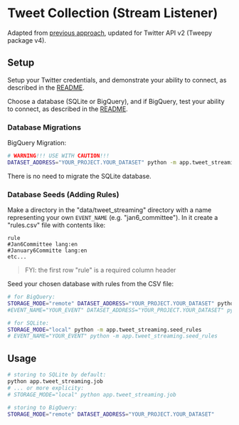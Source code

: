 
# Tweet Collection (Stream Listener)

Adapted from [previous approach](https://github.com/s2t2/tweet-analysis-2020/tree/main/app/tweet_collection_v2), updated for Twitter API v2 (Tweepy package v4).

## Setup

Setup your Twitter credentials, and demonstrate your ability to connect, as described in the [README](/README.md).

Choose a database (SQLite or BigQuery), and if BigQuery, test your ability to connect, as described in the [README](/README.md).

### Database Migrations

BigQuery Migration:

```sh
# WARNING!!! USE WITH CAUTION!!!
DATASET_ADDRESS="YOUR_PROJECT.YOUR_DATASET" python -m app.tweet_streaming.bq_migrations
```

There is no need to migrate the SQLite database.

### Database Seeds (Adding Rules)

Make a directory in the "data/tweet_streaming" directory with a name representing your own `EVENT_NAME` (e.g. "jan6_committee"). In it create a "rules.csv" file with contents like:

    rule
    #Jan6Committee lang:en
    #January6Committe lang:en
    etc...


> FYI: the first row "rule" is a required column header

Seed your chosen database with rules from the CSV file:

```sh
# for BigQuery:
STORAGE_MODE="remote" DATASET_ADDRESS="YOUR_PROJECT.YOUR_DATASET" python -m app.tweet_streaming.seed_rules
#EVENT_NAME="YOUR_EVENT" DATASET_ADDRESS="YOUR_PROJECT.YOUR_DATASET" python -m app.tweet_streaming.seed_rules

# for SQLite:
STORAGE_MODE="local" python -m app.tweet_streaming.seed_rules
# EVENT_NAME="YOUR_EVENT" python -m app.tweet_streaming.seed_rules
```

## Usage

```sh
# storing to SQLite by default:
python app.tweet_streaming.job
# ... or more explicity:
# STORAGE_MODE="local" python app.tweet_streaming.job

# storing to BigQuery:
STORAGE_MODE="remote" DATASET_ADDRESS="YOUR_PROJECT.YOUR_DATASET"
```
